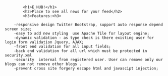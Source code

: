 			<h1>E HUB!</h1>
			<h2>Place to see all news for your feed</h2>
			<h3>Features:<h3>
	
		-responsive design Twitter Bootstrap, support auto response depend screen size;
		-easy to add new styling  use Apache Tile for layout engine;
		-dynamic validation - as type check is there existing user for login form validation Jquery, AJAX;
		-front end validation for all input fields;
		-back end validation for all url which must be protected in security.xml
		-security  internal from registered user. User can remove only our blogs can not remove other blogs .
		-prevent cross site forgery escape html and javascipt injection;




